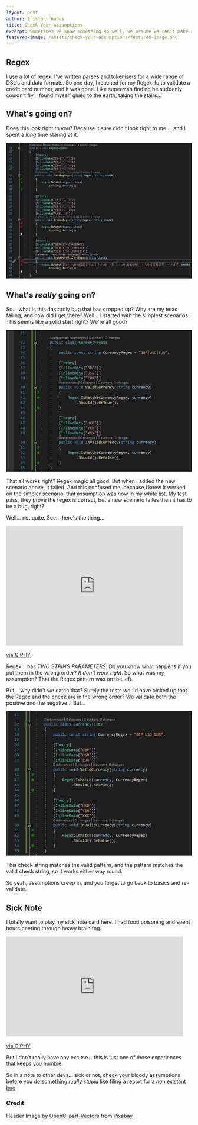 ```yaml
---
layout: post
author: tristan-rhodes
title: Check Your Assumptions
excerpt: Sometimes we know something so well, we assume we can't make an obvious mistake.
featured-image: /assets/check-your-assumptions/featured-image.png
---
```


## Regex

I use a lot of regex. I've written parses and tokenisers for a wide range of DSL's and data formats. So one day, I reached for my Regex-fu to validate a credit card number, and it was gone. Like superman finding he suddenly couldn't fly, I found myself glued to the earth, taking the stairs...

## What's going on?
Does this look right to you? Because it sure didn't look right to me.... and I spent a _long_ time staring at it.

![Not a regex bug](/assets/check-your-assumptions/NotARegexBug.png)

## What's _really_ going on?

So... what is this dastardly bug that has cropped up? Why are my tests failing, and how did I get there? Well... I started with the simplest scenarios. This seems like a solid start right? We're all good?

![All Good](/assets/check-your-assumptions/AllGood.png)

 That all works right? Regex magic all good. But when I added the new scenario above, it failed. And this confused me, because I knew it worked on the simpler scenario, that assumption was now in my white list. My test pass, they prove the regex is correct, but a new scenario failes then it has to be a bug, right?

Well... not quite. See... here's the thing...

<iframe src="https://giphy.com/embed/NmerZ36iBkmKk" width="480" height="323" frameBorder="0" class="giphy-embed" allowFullScreen></iframe><p><a href="https://giphy.com/gifs/NmerZ36iBkmKk">via GIPHY</a></p>

Regex... has _TWO STRING PARAMETERS_. Do you know what happens if you put them in the wrong order? _It don't work right_. So what was my assumption? That the Regex pattern was on the left.

But... why didn't we catch that? Surely the tests would have picked up that the Regex and the check are in the wrong order? We validate both the positive and the negative... But...

![Oops](/assets/check-your-assumptions/Oops.png)

This check string matches the valid pattern, and the pattern matches the valid check string, so it works either way round.

So yeah, assumptions creep in, and you forget to go back to basics and re-validate.

## Sick Note
I totally want to play my sick note card here. I had food poisoning and spent hours peering through heavy brain fog.

<iframe src="https://giphy.com/embed/3o6ZsWFclZCXU3SuSQ" width="480" height="270" frameBorder="0" class="giphy-embed" allowFullScreen></iframe><p><a href="https://giphy.com/gifs/southparkgifs-3o6ZsWFclZCXU3SuSQ">via GIPHY</a></p>

But I don't really have any excuse... this is just one of those experiences that keeps you humble.

So in a note to other devs... sick or not, check your bloody assumptions before you do something _really stupid_ like filing a report for a [non existant bug](https://github.com/dotnet/runtime/issues/62017).

### Credit
Header Image by <a href="https://pixabay.com/users/openclipart-vectors-30363/?utm_source=link-attribution&amp;utm_medium=referral&amp;utm_campaign=image&amp;utm_content=152211">OpenClipart-Vectors</a> from <a href="https://pixabay.com/?utm_source=link-attribution&amp;utm_medium=referral&amp;utm_campaign=image&amp;utm_content=152211">Pixabay</a>